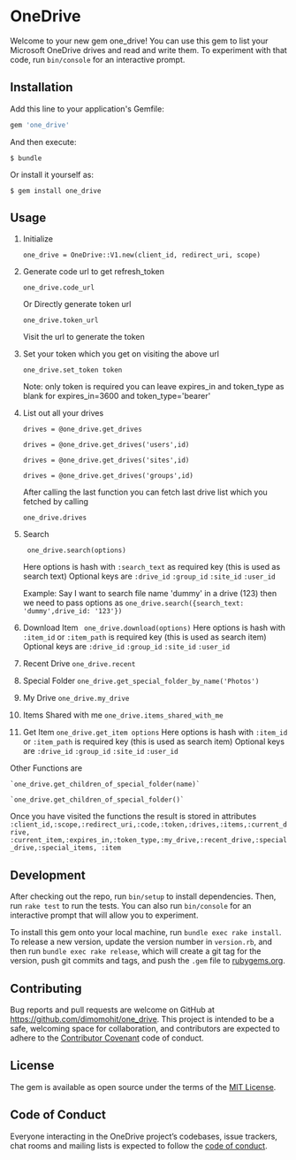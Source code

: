 # OneDrive

Welcome to your new gem one_drive!
You can use this gem to list your Microsoft OneDrive drives and read and write them.
To experiment with that code, run `bin/console` for an interactive prompt.


## Installation

Add this line to your application's Gemfile:

```ruby
gem 'one_drive'
```

And then execute:

    $ bundle

Or install it yourself as:

    $ gem install one_drive

## Usage

1. Initialize

    ` one_drive = OneDrive::V1.new(client_id, redirect_uri, scope) `

2. Generate code url to get refresh_token

    ` one_drive.code_url `

    Or Directly generate token url

    ` one_drive.token_url `

    Visit the url to generate the token

3. Set your token which you get on visiting the above url

    ` one_drive.set_token token `

    Note: only token is required you can leave expires_in and token_type as blank for expires_in=3600 and token_type='bearer'

4. List out all your drives

    ` drives = @one_drive.get_drives `

    ` drives = @one_drive.get_drives('users',id) `

    ` drives = @one_drive.get_drives('sites',id) `

    ` drives = @one_drive.get_drives('groups',id) `

    After calling the last function you can fetch last drive list which you fetched by calling

    ` one_drive.drives `
5. Search

    ` one_drive.search(options)`

    Here options is hash with `:search_text` as required key (this is used as search text)
    Optional keys are
    `:drive_id`
    `:group_id`
    `:site_id`
    `:user_id`

    Example: Say I want to search file name 'dummy' in a drive (123) then we need to pass options as
    ` one_drive.search({search_text: 'dummy',drive_id: '123'}) `

6. Download Item
    ` one_drive.download(options)`
    Here options is hash with `:item_id` or `:item_path` is required key (this is used as search item)
    Optional keys are
    `:drive_id`
    `:group_id`
    `:site_id`
    `:user_id`

7. Recent Drive
    ` one_drive.recent `

8. Special Folder
    ` one_drive.get_special_folder_by_name('Photos') `

9. My Drive
    ` one_drive.my_drive `

10. Items Shared with me
    ` one_drive.items_shared_with_me `

11. Get Item
    ` one_drive.get_item options `
    Here options is hash with `:item_id` or `:item_path` is required key (this is used as search item)
    Optional keys are
    `:drive_id`
    `:group_id`
    `:site_id`
    `:user_id`

Other Functions are

    `one_drive.get_children_of_special_folder(name)`

    `one_drive.get_children_of_special_folder()`

Once you have visited the functions the result is stored in attributes
    `:client_id,:scope,:redirect_uri,:code,:token,:drives,:items,:current_drive,
    :current_item,:expires_in,:token_type,:my_drive,:recent_drive,:special_drive,:special_items,
    :item`


## Development

After checking out the repo, run `bin/setup` to install dependencies. Then, run `rake test` to run the tests. You can also run `bin/console` for an interactive prompt that will allow you to experiment.

To install this gem onto your local machine, run `bundle exec rake install`. To release a new version, update the version number in `version.rb`, and then run `bundle exec rake release`, which will create a git tag for the version, push git commits and tags, and push the `.gem` file to [rubygems.org](https://rubygems.org).

## Contributing

Bug reports and pull requests are welcome on GitHub at https://github.com/dimomohit/one_drive. This project is intended to be a safe, welcoming space for collaboration, and contributors are expected to adhere to the [Contributor Covenant](http://contributor-covenant.org) code of conduct.

## License

The gem is available as open source under the terms of the [MIT License](https://opensource.org/licenses/MIT).

## Code of Conduct

Everyone interacting in the OneDrive project’s codebases, issue trackers, chat rooms and mailing lists is expected to follow the [code of conduct](https://github.com/dimomohit/one_drive/blob/master/CODE_OF_CONDUCT.md).
